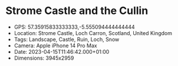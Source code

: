 # Strome Castle and the Cullin

- GPS: 57.35915833333333,-5.555094444444444
- Location: Strome Castle, Loch Carron, Scotland, United Kingdom
- Tags: Landscape, Castle, Ruin, Loch, Snow
- Camera: Apple iPhone 14 Pro Max
- Date: 2023-04-15T11:46:42.000+01:00
- Dimensions: 3945x2959

